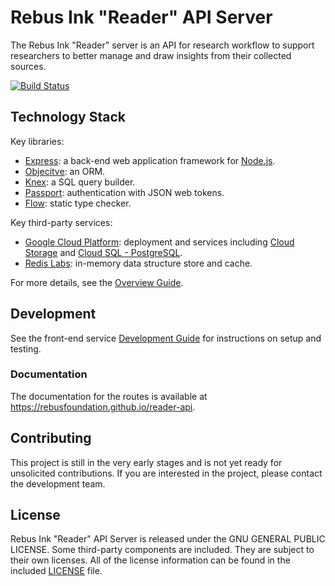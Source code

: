 # Rebus Ink "Reader" API Server

The Rebus Ink "Reader" server is an API for research workflow to support researchers to
better manage and draw insights from their collected sources.

[![Build Status](https://travis-ci.org/RebusFoundation/reader-api.svg?branch=master)](https://travis-ci.org/RebusFoundation/reader-api)

## Technology Stack

Key libraries:

* [Express](https://expressjs.com): a back-end web application framework for [Node.js](https://nodejs.org/).
* [Objecitve](https://github.com/Vincit/objection.js): an ORM.
* [Knex](https://knexjs.org): a SQL query builder.
* [Passport](https://www.passportjs.org): authentication with JSON web tokens.
* [Flow](https://flow.org): static type checker.

Key third-party services:

* [Google Cloud Platform](https://cloud.google.com): deployment and services including
  [Cloud Storage](https://cloud.google.com/storage) and [Cloud SQL - PostgreSQL](https://cloud.google.com/sql).
* [Redis Labs](https://redis.com): in-memory data structure store and cache.

For more details, see the [Overview Guide](./guides/overview.md).

## Development

See the front-end service [Development Guide](./guides/development.md) for instructions on setup and
testing.

### Documentation

The documentation for the routes is available at https://rebusfoundation.github.io/reader-api.

## Contributing

This project is still in the very early stages and is not yet ready for unsolicited contributions.
If you are interested in the project, please contact the development team.

## License

Rebus Ink "Reader" API Server is released under the GNU GENERAL PUBLIC LICENSE. Some third-party
components are included. They are subject to their own licenses. All of the license information can
be found in the included [LICENSE](./LICENSE) file.
